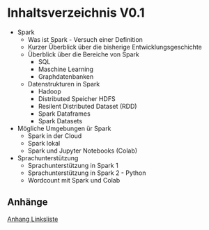 # Inhaltsverzeichnis V0.1

* Spark
    * Was ist Spark - Versuch einer Definition
    * Kurzer Überblick über die bisherige Entwicklungsgeschichte
    * Überblick über die Bereiche von Spark
        * SQL
        * Maschine Learning
        * Graphdatenbanken
    * Datenstrukturen in Spark
        * Hadoop
        * Distributed Speicher HDFS  
        * Resilent Distributed Dataset (RDD)
        * Spark Dataframes
        * Spark Datasets
* Mögliche Umgebungen ür Spark
    * Spark in der Cloud
    * Spark lokal
    * Spark und Jupyter Notebooks (Colab)
* Sprachunterstützung
    * Sprachunterstützung in Spark 1
    * Sprachunterstützung in Spark 2 - Python
    * Wordcount mit Spark und Colab

## Anhänge

[Anhang Linksliste](https://github.com/ChristianKitte/SparkProjekt/blob/main/Anhang_Linkliste.md)
